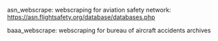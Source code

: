 asn_webscrape: webscraping for aviation safety network: https://asn.flightsafety.org/database/databases.php

baaa_webscrape: webscraping for bureau of aircraft accidents archives
